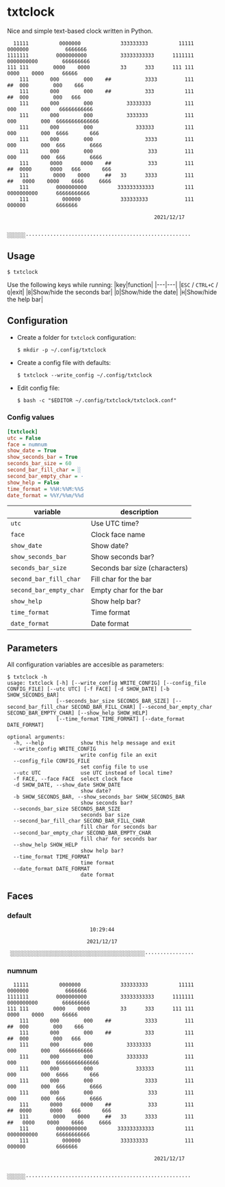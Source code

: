 # txtclock

Nice and simple text-based clock written in Python.

```
  11111          0000000             333333333          11111                0000000            6666666
1111111         0000000000           33333333333      1111111               0000000000        666666666
111 111        0000    0000          33      333      111 111              0000    0000      66666
    111       000        000    ##           3333         111         ##  000        000    666
    111       000        000    ##           333          111         ##  000        000   666
    111       000        000           33333333           111             000        000   66666666666
    111       000        000           3333333            111             000        000  66666666666666
    111       000        000              333333          111             000        000  6666       666
    111       000        000                 3333         111             000        000  666        6666
    111       000        000                  333         111             000        000  666        6666
    111       0000      0000    ##            333         111         ##  0000      0000   666       666
    111        0000    0000     ##   33      3333         111         ##   0000    0000    6666     6666
    111         0000000000          333333333333          111               0000000000      66666666666
    111           000000             333333333            111                 000000          6666666

                                                2021/12/17

                       ░░░░░░······················································
```

## Usage
```
$ txtclock
```

Use the following keys while running:
|key|function|
|---|---|
|`ESC` / `CTRL+C` / `Q`|exit|
|`B`|Show/hide the seconds bar|
|`D`|Show/hide the date|
|`H`|Show/hide the help bar|

## Configuration
* Create a folder for `txtclock` configuration:
    ```
    $ mkdir -p ~/.config/txtclock
    ```
* Create a config file with defaults:
    ```
    $ txtclock --write_config ~/.config/txtclock
    ```
* Edit config file:
    ```
    $ bash -c "$EDITOR ~/.config/txtclock/txtclock.conf"
    ```

### Config values
```ini
[txtclock]
utc = False
face = numnum
show_date = True
show_seconds_bar = True
seconds_bar_size = 60
second_bar_fill_char = ░
second_bar_empty_char = ·
show_help = False
time_format = %%H:%%M:%%S
date_format = %%Y/%%m/%%d
```
|variable|description|
|---|---|
|`utc`|Use UTC time?|
|`face`|Clock face name|
|`show_date`|Show date?|
|`show_seconds_bar`|Show seconds bar?|
|`seconds_bar_size`|Seconds bar size (characters)|
|`second_bar_fill_char`|Fill char for the bar|
|`second_bar_empty_char`|Empty char for the bar|
|`show_help`|Show help bar?|
|`time_format`|Time format|
|`date_format`|Date format|

## Parameters
All configuration variables are accesible as parameters:
```
$ txtclock -h
usage: txtclock [-h] [--write_config WRITE_CONFIG] [--config_file CONFIG_FILE] [--utc UTC] [-f FACE] [-d SHOW_DATE] [-b SHOW_SECONDS_BAR]
                [--seconds_bar_size SECONDS_BAR_SIZE] [--second_bar_fill_char SECOND_BAR_FILL_CHAR] [--second_bar_empty_char SECOND_BAR_EMPTY_CHAR] [--show_help SHOW_HELP]
                [--time_format TIME_FORMAT] [--date_format DATE_FORMAT]

optional arguments:
  -h, --help            show this help message and exit
  --write_config WRITE_CONFIG
                        write config file an exit
  --config_file CONFIG_FILE
                        set config file to use
  --utc UTC             use UTC instead of local time?
  -f FACE, --face FACE  select clock face
  -d SHOW_DATE, --show_date SHOW_DATE
                        show date?
  -b SHOW_SECONDS_BAR, --show_seconds_bar SHOW_SECONDS_BAR
                        show seconds bar?
  --seconds_bar_size SECONDS_BAR_SIZE
                        seconds bar size
  --second_bar_fill_char SECOND_BAR_FILL_CHAR
                        fill char for seconds bar
  --second_bar_empty_char SECOND_BAR_EMPTY_CHAR
                        fill char for seconds bar
  --show_help SHOW_HELP
                        show help bar?
  --time_format TIME_FORMAT
                        time format
  --date_format DATE_FORMAT
                        date format
```


## Faces

### default
```
                           10:29:44

                          2021/12/17

 ░░░░░░░░░░░░░░░░░░░░░░░░░░░░░░░░░░░░░░░░░░░░················
```

### numnum


```
  11111          0000000             333333333          11111                0000000            6666666
1111111         0000000000           33333333333      1111111               0000000000        666666666
111 111        0000    0000          33      333      111 111              0000    0000      66666
    111       000        000    ##           3333         111         ##  000        000    666
    111       000        000    ##           333          111         ##  000        000   666
    111       000        000           33333333           111             000        000   66666666666
    111       000        000           3333333            111             000        000  66666666666666
    111       000        000              333333          111             000        000  6666       666
    111       000        000                 3333         111             000        000  666        6666
    111       000        000                  333         111             000        000  666        6666
    111       0000      0000    ##            333         111         ##  0000      0000   666       666
    111        0000    0000     ##   33      3333         111         ##   0000    0000    6666     6666
    111         0000000000          333333333333          111               0000000000      66666666666
    111           000000             333333333            111                 000000          6666666

                                                2021/12/17

                       ░░░░░░······················································
```




